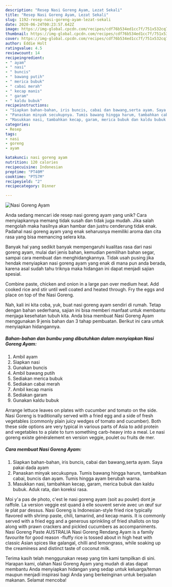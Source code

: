 ```yaml
---
description: "Resep Nasi Goreng Ayam, Lezat Sekali"
title: "Resep Nasi Goreng Ayam, Lezat Sekali"
slug: 1192-resep-nasi-goreng-ayam-lezat-sekali
date: 2020-06-24T00:23:57.642Z
image: https://img-global.cpcdn.com/recipes/cdf76b534ed1cc7f/751x532cq70/nasi-goreng-ayam-foto-resep-utama.jpg
thumbnail: https://img-global.cpcdn.com/recipes/cdf76b534ed1cc7f/751x532cq70/nasi-goreng-ayam-foto-resep-utama.jpg
cover: https://img-global.cpcdn.com/recipes/cdf76b534ed1cc7f/751x532cq70/nasi-goreng-ayam-foto-resep-utama.jpg
author: Eddie Holt
ratingvalue: 4.5
reviewcount: 14
recipeingredient:
- " ayam"
- " nasi"
- " buncis"
- " bawang putih"
- " merica bubuk"
- " cabai merah"
- " kecap manis"
- " garam"
- " kaldu bubuk"
recipeinstructions:
- "Siapkan bahan-bahan, iris buncis, cabai dan bawang,serta ayam. Saya pakai dada ayam"
- "Panaskan minyak secukupnya. Tumis bawang hingga harum, tambahkan cabai, buncis dan ayam. Tumis hingga ayam berubah warna."
- "Masukkan nasi, tambahkan kecap, garam, merica bubuk dan kaldu bubuk. Aduk rata, dan koreksi rasa."
categories:
- Resep
tags:
- nasi
- goreng
- ayam

katakunci: nasi goreng ayam 
nutrition: 120 calories
recipecuisine: Indonesian
preptime: "PT40M"
cooktime: "PT57M"
recipeyield: "2"
recipecategory: Dinner

---
```



![Nasi Goreng Ayam](https://img-global.cpcdn.com/recipes/cdf76b534ed1cc7f/751x532cq70/nasi-goreng-ayam-foto-resep-utama.jpg)

Anda sedang mencari ide resep nasi goreng ayam yang unik? Cara menyiapkannya memang tidak susah dan tidak juga mudah. Jika salah mengolah maka hasilnya akan hambar dan justru cenderung tidak enak. Padahal nasi goreng ayam yang enak seharusnya memiliki aroma dan cita rasa yang bisa memancing selera kita.

Banyak hal yang sedikit banyak mempengaruhi kualitas rasa dari nasi goreng ayam, mulai dari jenis bahan, kemudian pemilihan bahan segar, sampai cara membuat dan menghidangkannya. Tidak usah pusing jika hendak menyiapkan nasi goreng ayam yang enak di mana pun anda berada, karena asal sudah tahu triknya maka hidangan ini dapat menjadi sajian spesial.

Combine paste, chicken and onion in a large pan over medium heat. Add cooked rice and stir until well coated and heated through. Fry the eggs and place on top of the Nasi Goreng.


Nah, kali ini kita coba, yuk, buat nasi goreng ayam sendiri di rumah. Tetap dengan bahan sederhana, sajian ini bisa memberi manfaat untuk membantu menjaga kesehatan tubuh kita. Anda bisa membuat Nasi Goreng Ayam menggunakan 9 jenis bahan dan 3 tahap pembuatan. Berikut ini cara untuk menyiapkan hidangannya.

<!--inarticleads1-->

##### Bahan-bahan dan bumbu yang dibutuhkan dalam menyiapkan Nasi Goreng Ayam:

1. Ambil  ayam
1. Siapkan  nasi
1. Gunakan  buncis
1. Ambil  bawang putih
1. Sediakan  merica bubuk
1. Sediakan  cabai merah
1. Ambil  kecap manis
1. Sediakan  garam
1. Gunakan  kaldu bubuk


Arrange lettuce leaves on plates with cucumber and tomato on the side. Nasi Goreng is traditionally served with a fried egg and a side of fresh vegetables (commonly plain juicy wedges of tomato and cucumber). Both these side options are very typical in various parts of Asia to add protein and vegetables to a plate to turn something carb-heavy into a meal. Le nasi goreng existe généralement en version veggie, poulet ou fruits de mer. 

<!--inarticleads2-->

##### Cara membuat Nasi Goreng Ayam:

1. Siapkan bahan-bahan, iris buncis, cabai dan bawang,serta ayam. Saya pakai dada ayam
1. Panaskan minyak secukupnya. Tumis bawang hingga harum, tambahkan cabai, buncis dan ayam. Tumis hingga ayam berubah warna.
1. Masukkan nasi, tambahkan kecap, garam, merica bubuk dan kaldu bubuk. Aduk rata, dan koreksi rasa.


Moi y&#39;a pas de photo, c&#39;est le nasi goreng ayam (soit au poulet) dont je raffole. La version veggie est quand à elle souvent servie avec un œuf sur le plat par dessus. Nasi Goreng is Indonesian-style fried rice typically flavored with shrimp paste, chili, tamarind, and kecap manis. It is commonly served with a fried egg and a generous sprinkling of fried shallots on top along with prawn crackers and pickled cucumbers as accompaniments. Nasi Goreng Paste AUSTRALIA Nasi Goreng Rendang Ayam is a family favourite for good reason -fluffy rice is tossed about in high heat with classic Asian spices like galangal, chilli and lemongrass, while soaking up the creaminess and distinct taste of coconut milk. 

Terima kasih telah menggunakan resep yang tim kami tampilkan di sini. Harapan kami, olahan Nasi Goreng Ayam yang mudah di atas dapat membantu Anda menyiapkan hidangan yang sedap untuk keluarga/teman maupun menjadi inspirasi bagi Anda yang berkeinginan untuk berjualan makanan. Selamat mencoba!
